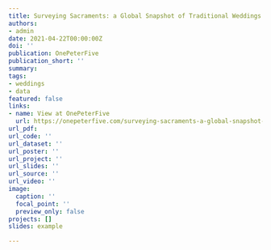```yaml
---
title: Surveying Sacraments: a Global Snapshot of Traditional Weddings
authors:
- admin
date: 2021-04-22T00:00:00Z
doi: ''
publication: OnePeterFive
publication_short: ''
summary: 
tags:
- weddings
- data
featured: false
links:
- name: View at OnePeterFive
  url: https://onepeterfive.com/surveying-sacraments-a-global-snapshot-of-traditional-weddings/
url_pdf: 
url_code: ''
url_dataset: ''
url_poster: ''
url_project: ''
url_slides: ''
url_source: ''
url_video: ''
image:
  caption: ''
  focal_point: ''
  preview_only: false
projects: []
slides: example

---
```

